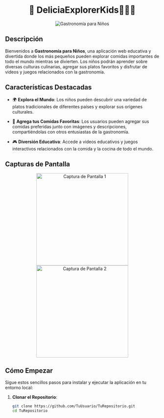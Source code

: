 <div align="center">
  <h1>🍔 DeliciaExplorerKids🍴👩‍🚀</h1>
  <img src="https://example.com/tu-imagen-de-github.jpg" alt="Gastronomía para Niños">
</div>

<!-- Descripción de alto nivel de tu proyecto -->
## Descripción

Bienvenidos a **Gastronomía para Niños**, una aplicación web educativa y divertida donde los más pequeños pueden explorar comidas importantes de todo el mundo mientras se divierten. Los niños podrán aprender sobre diversas culturas culinarias, agregar sus platos favoritos y disfrutar de videos y juegos relacionados con la gastronomía.

<!-- Ejemplo de características -->
## Características Destacadas

- 🌍 **Explora el Mundo**: Los niños pueden descubrir una variedad de platos tradicionales de diferentes países y explorar sus orígenes culturales.

- 🍕 **Agrega tus Comidas Favoritas**: Los usuarios pueden agregar sus comidas preferidas junto con imágenes y descripciones, compartiéndolas con otros entusiastas de la gastronomía.

- 🎮 **Diversión Educativa**: Accede a videos educativos y juegos interactivos relacionados con la comida y la cocina de todo el mundo.

<!-- Capturas de pantalla para ilustrar -->
## Capturas de Pantalla

<div align="center">
  <img src="https://example.com/captura-1.png" alt="Captura de Pantalla 1" width="300">
  <img src="https://example.com/captura-2.png" alt="Captura de Pantalla 2" width="300">
</div>

<!-- Cómo instalar y ejecutar tu proyecto -->
## Cómo Empezar

Sigue estos sencillos pasos para instalar y ejecutar la aplicación en tu entorno local:

1. **Clonar el Repositorio**:

   ```bash
   git clone https://github.com/TuUsuario/TuRepositorio.git
   cd TuRepositorio
